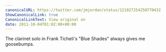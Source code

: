 ```yaml
---
canonicalURL: https://twitter.com/jmjordan/status/121027254250770432
ShowCanonicalLink: true
CanonicalLinkText: View original on
date: 2011-10-04T01:02:00+00:00
---
```

The clarinet solo in Frank Ticheli's "Blue Shades" always gives me goosebumps.